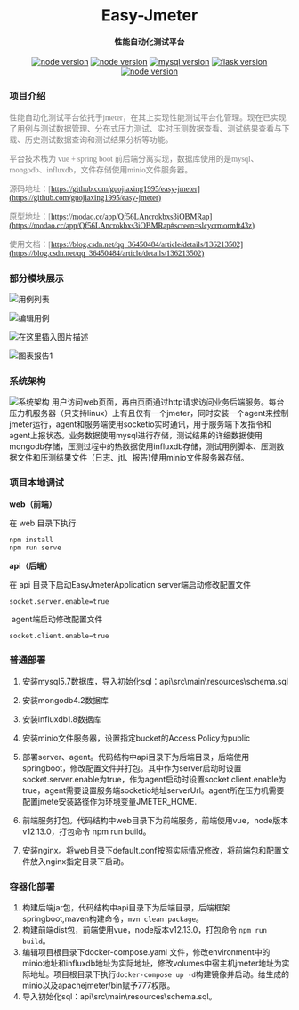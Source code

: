 <h1 align="center">Easy-Jmeter</h1>
<h4 align="center">性能自动化测试平台</h3>

<p align="center">
  <a href="https://www.oracle.com/cn/java/technologies/downloads/"><img src="https://img.shields.io/badge/jdk-%3D%3D11-red" alt="node version" data-canonical-src="https://img.shields.io/badge/jdk-%3D%3D11-red.svg" style="max-width:100%;"></a>
  <a href="https://nodejs.org/en/"><img src="https://img.shields.io/badge/node-%3D%3D12.13.0-green" alt="node version" data-canonical-src="https://img.shields.io/badge/vue-%3D%3D2.9.6-green.svg" style="max-width:100%;"></a>
  <a href="https://www.mysql.com/cn/" rel="nofollow"><img src="https://img.shields.io/badge/mysql-%3D%3D5.7-8A2BE2.svg" alt="mysql version" data-canonical-src="https://img.shields.io/badge/mysql-%3D%3D5.7-8A2BE2.svg" style="max-width:100%;"></a>
  <a href="https://www.mongodb.com/zh-cn" rel="nofollow">
  <img src="https://img.shields.io/badge/mongodb-%3D%3D4.2-yellow.svg" alt="flask version" data-canonical-src="https://img.shields.io/badge/mongodb-%3D%3D4.2-yellow.svg" style="max-width:100%;"></a>
  <a href="https://influxdb-v1-docs-cn.cnosdb.com/influxdb/v1.8/"><img src="https://img.shields.io/badge/influxdb-%3D%3D1.8-blue" alt="node version" data-canonical-src="https://img.shields.io/badge/influxdb-%3D%3D1.8-blue.svg" style="max-width:100%;"></a>
</p>



### 项目介绍
<font face="楷体" color=gray>性能自动化测试平台依托于jmeter，在其上实现性能测试平台化管理。现在已实现了用例与测试数据管理、分布式压力测试、实时压测数据查看、测试结果查看与下载、历史测试数据查询和测试结果分析等功能。</font>

<font face="楷体" color=gray>平台技术栈为 vue + spring boot 前后端分离实现，数据库使用的是mysql、mongodb、influxdb，文件存储使用minio文件服务器。</font>

<font face="楷体" color=gray>源码地址：[https://github.com/guojiaxing1995/easy-jmeter](https://github.com/guojiaxing1995/easy-jmeter)</font>

<font face="楷体" color=gray>原型地址：[https://modao.cc/app/Qf56LAncrokbxs3iOBMRap](https://modao.cc/app/Qf56LAncrokbxs3iOBMRap#screen=slcycrmormft43z)</font>

<font face="楷体" color=gray>使用文档：[https://blog.csdn.net/qq_36450484/article/details/136213502](https://blog.csdn.net/qq_36450484/article/details/136213502)</font>

### 部分模块展示

![用例列表](https://img-blog.csdnimg.cn/direct/d4cde4d0325d4060bc6075c880db6295.jpeg#pic_center)

![编辑用例](https://img-blog.csdnimg.cn/direct/74b1642b8b134e30aa37b75766aa416d.jpeg#pic_center)

![在这里插入图片描述](https://img-blog.csdnimg.cn/direct/d5a17d1478434266ab211193b111b030.jpeg#pic_center)

![图表报告1](https://img-blog.csdnimg.cn/direct/d348bef4da924558b438df110ed5947a.jpeg#pic_center)

### 系统架构
![系统架构](https://img-blog.csdnimg.cn/direct/1c82503a78a644d484df87b6f9dd8f75.png#pic_center)
用户访问web页面，再由页面通过http请求访问业务后端服务。每台压力机服务器（只支持linux）上有且仅有一个jmeter，同时安装一个agent来控制jmeter运行，agent和服务端使用socketio实时通讯，用于服务端下发指令和agent上报状态。业务数据使用mysql进行存储，测试结果的详细数据使用mongodb存储，压测过程中的热数据使用influxdb存储，测试用例脚本、压测数据文件和压测结果文件（日志、jtl、报告)使用minio文件服务器存储。


### 项目本地调试
**web（前端）**

   在 web 目录下执行

``` javascript
npm install
npm run serve
```
**api（后端）**

   在 api 目录下启动EasyJmeterApplication
   server端启动修改配置文件

``` shell
socket.server.enable=true
```
​	agent端启动修改配置文件
``` shell
socket.client.enable=true
```

### 普通部署

  1. 安装mysql5.7数据库，导入初始化sql：api\src\main\resources\schema.sql

  2. 安装mongodb4.2数据库

  3. 安装influxdb1.8数据库

  4. 安装minio文件服务器，设置指定bucket的Access Policy为public

  5. 部署server、agent。代码结构中api目录下为后端目录，后端使用springboot，修改配置文件并打包。其中作为server启动时设置socket.server.enable为true，作为agent启动时设置socket.client.enable为true，agent需要设置服务端socketio地址serverUrl。agent所在压力机需要配置jmete安装路径作为环境变量JMETER_HOME.

  6. 前端服务打包。代码结构中web目录下为前端服务，前端使用vue，node版本v12.13.0，打包命令 npm run build。

  7. 安装nginx。将web目录下default.conf按照实际情况修改，将前端包和配置文件放入nginx指定目录下启动。

     

### 容器化部署

  1. 构建后端jar包，代码结构中api目录下为后端目录，后端框架springboot,maven构建命令，`mvn clean package`。
  2. 构建前端dist包，前端使用vue，node版本v12.13.0，打包命令 `npm run build`。
  3. 编辑项目根目录下docker-compose.yaml 文件，修改environment中的minio地址和influxdb地址为实际地址，修改volumes中宿主机jmeter地址为实际地址。项目根目录下执行`docker-compose up -d`构建镜像并启动。给生成的minio以及apachejmeter/bin赋予777权限。
  4. 导入初始化sql：api\src\main\resources\schema.sql。

